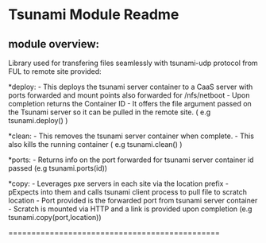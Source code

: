 
Tsunami Module Readme
==============================================

module overview:
----------------------------------------------
Library used for transfering files seamlessly with tsunami-udp protocol from FUL to remote site provided:

*deploy:
      - This deploys the tsunami server container to a CaaS server with ports forwarded
        and mount points also forwarded for /nfs/netboot
      - Upon completion returns the Container ID
      - It offers the file argument passed on the Tsunami server so it can be pulled in the remote site.
      ( e.g tsunami.deploy() )

*clean:
      - This removes the tsunami server container when complete.
      - This also kills the running container
      ( e.g tsunami.clean() )

*ports:
      - Returns info on the port forwarded for tsunami server container id passed
      (e.g tsunami.ports(id))

*copy:
      - Leverages pxe servers in each site via the location prefix
      - pExpects into them and calls tsunami client process to pull file to scratch location
      - Port provided is the forwarded port from tsunami server container
      - Scratch is mounted via HTTP and a link is provided upon completion
      (e.g tsunami.copy(port,location))


==============================================
